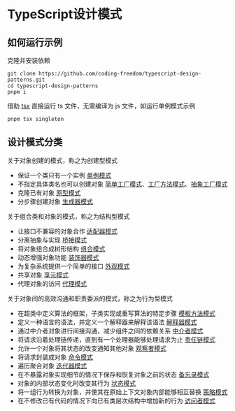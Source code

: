 # TypeScript设计模式

## 如何运行示例

克隆并安装依赖

```
git clone https://github.com/coding-freedom/typescript-design-patterns.git
cd typescript-design-patterns
pnpm i
```

借助 [tsx](https://github.com/esbuild-kit/tsx) 直接运行 ts 文件，无需编译为 js 文件，如运行单例模式示例

```
pnpm tsx singleton
```

## 设计模式分类

关于对象创建的模式，称之为创建型模式

- 保证一个类只有一个实例 [单例模式](./singleton/)
- 不指定具体类名也可以创建对象 [简单工厂模式](./simple-factory/)、[工厂方法模式](./factory-method/)、[抽象工厂模式](./abstract-factory/)
- 克隆已有对象 [原型模式](./prototype/)
- 分步骤创建对象 [生成器模式](./builder/)

关于组合类和对象的模式，称之为结构型模式

- 让接口不兼容的对象合作 [适配器模式](./adapter/)
- 分离抽象与实现 [桥接模式](./bridge/)
- 将对象组合成树形结构 [组合模式](./composite/)
- 动态增强对象功能 [装饰器模式](./decorator/)
- 为复杂系统提供一个简单的接口 [外观模式](./facade/)
- 共享对象 [享元模式](./flyweight/)
- 代理对象的访问 [代理模式](./proxy/)

关于对象间的高效沟通和职责委派的模式，称之为行为型模式

- 在超类中定义算法的框架，子类实现或重写算法的特定步骤 [模板方法模式](./template-method/)
- 定义一种语言的语法，并定义一个解释器来解释该语法 [解释器模式](./interpreter/)
- 通过中介者对象进行间接沟通，减少组件之间的依赖关系 [中介者模式](./mediator/)
- 将请求沿着处理链传递，直到有一个处理器能够处理请求为止 [责任链模式](./chain-of-responsibility/)
- 允许一个对象将其状态的改变通知其他对象 [观察者模式](./observer/)
- 将请求封装成对象 [命令模式](./command/)
- 遍历聚合对象 [迭代器模式](./iterator/)
- 在不暴露对象实现细节的情况下保存和恢复对象之前的状态 [备忘录模式](./memento/)
- 对象的内部状态变化时改变其行为 [状态模式](./state/)
- 将一组行为转换为对象，并使其在原始上下文对象内部能够相互替换 [策略模式](./strategy/)
- 在不修改已有代码的情况下向已有类层次结构中增加新的行为 [访问者模式](./visitor/)
